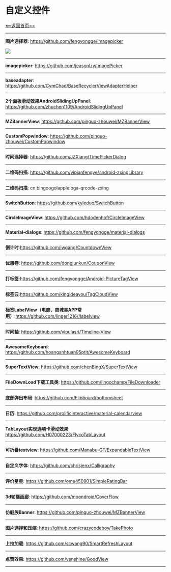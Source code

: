 # 自定义控件


[<==返回首页==](https://github.com/fengyongge/AndroidOpenCollect)

---
**图片选择器**:  https://github.com/fengyongge/imagepicker

![](https://raw.githubusercontent.com/917386389/imagepickerdemo/master/app/src/4.gif)

---

**imagepicker**:  https://github.com/jeasonlzy/ImagePicker

---

**baseadapter**: https://github.com/CymChad/BaseRecyclerViewAdapterHelper 

---

**2个面板滑动效果AndroidSlidingUpPanel**:  https://github.com/zhuchen1109/AndroidSlidingUpPanel

---

**MZBannerView**:  https://github.com/pinguo-zhouwei/MZBannerView

---

**CustomPopwindow**:  https://github.com/pinguo-zhouwei/CustomPopwindow

---

**时间选择器**:  https://github.com/JZXiang/TimePickerDialog

---

**二维码扫描**:  https://github.com/yipianfengye/android-zxingLibrary

---

**二维码扫描**: cn.bingoogolapple:bga-qrcode-zxing

---


**SwitchButton**:  https://github.com/kyleduo/SwitchButton

---

**CircleImageView**:  https://github.com/hdodenhof/CircleImageView

---

**Material-dialogs**:  https://github.com/fengyongge/material-dialogs

---

**倒计时**:https://github.com/iwgang/CountdownView

---

**优惠卷**: https://github.com/dongjunkun/CouponView

---

**打标签**:https://github.com/fengyongge/Android-PictureTagView

---

**标签云**:https://github.com/kingideayou/TagCloudView

---

**标签LabelView（电商、商城类APP常用）**:https://github.com/linger1216//labelview

---

**时间轴**: https://github.com/vipulasri/Timeline-View

---

**AwesomeKeyboard**: https://github.com/hoanganhtuan95ptit/AwesomeKeyboard

---

**SuperTextView**: https://github.com/chenBingX/SuperTextView

---

**FileDownLoad下载工具类**: https://github.com/lingochamp/FileDownloader

---

**底部弹出布局**: https://github.com/Flipboard/bottomsheet

---

**日历**: https://github.com/prolificinteractive/material-calendarview

---

**TabLayout实现选项卡滑动效果**: https://github.com/H07000223/FlycoTabLayout

---

**可折叠textview**: https://github.com/Manabu-GT/ExpandableTextView

---

**自定义字体**: https://github.com/chrisjenx/Calligraphy

---

**评价星星**: https://github.com/ome450901/SimpleRatingBar

---

**3d轮播画廊**: https://github.com/moondroid/CoverFlow

---

**仿魅族Banner**: https://github.com/pinguo-zhouwei/MZBannerView

---

**图片选择和压缩**: https://github.com/crazycodeboy/TakePhoto 

---

**上拉加载**: https://github.com/scwang90/SmartRefreshLayout 

---

**点赞效果**: https://github.com/venshine/GoodView 

---






















